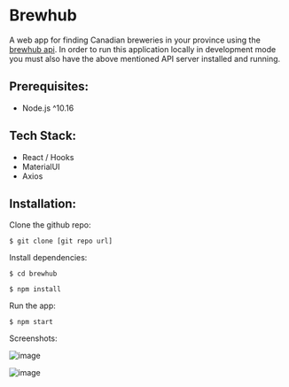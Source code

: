 # Brewhub

A web app for finding Canadian breweries in your province using the [brewhub api](https://github.com/mmmbacon/brewhub-api). In order to run this application locally in development mode you must also have the above mentioned API server installed and running.

## Prerequisites:

 * Node.js ^10.16

## Tech Stack:

 * React / Hooks
 * MaterialUI
 * Axios

## Installation:

Clone the github repo:

`$ git clone [git repo url]`

Install dependencies:

`$ cd brewhub`

`$ npm install`

Run the app:

`$ npm start`


Screenshots:

![image](https://user-images.githubusercontent.com/8649801/129053640-47d60452-d080-4489-8452-f483edfd5b13.png)

![image](https://user-images.githubusercontent.com/8649801/129053739-dfee71fa-8e27-4ea9-ae59-5974af3f94b6.png)



